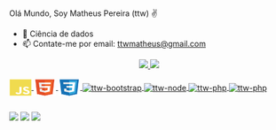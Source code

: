 Olá Mundo, Soy Matheus Pereira (ttw) ✌


- 🌱 Ciência de dados 
- 📫 Contate-me por email: ttwmatheus@gmail.com

<div align="center">
  <a href="https://github.com/matheusttw">
  <img height="180em" src="https://github-readme-stats.vercel.app/api?username=matheusttw&show_icons=true&theme=highcontrast&include_all_commits=true&count_private=true"/>
  <img height="180em" src="https://github-readme-stats.vercel.app/api/top-langs/?username=matheusttw&layout=compact&langs_count=7&theme=highcontrast"/>
</div>
  <div style="display: inline_block"><br>
  <img align="center" alt="ttw-Js" height="30" width="40" src="https://raw.githubusercontent.com/devicons/devicon/master/icons/javascript/javascript-plain.svg">
  <img align="center" alt="ttw-HTML" height="30" width="40" src="https://raw.githubusercontent.com/devicons/devicon/master/icons/html5/html5-original.svg">
  <img align="center" alt="ttw-CSS" height="30" width="40" src="https://raw.githubusercontent.com/devicons/devicon/master/icons/css3/css3-original.svg">
    <img align="center" alt="ttw-bootstrap" height="30" width="40" src= "https://cdn.jsdelivr.net/gh/devicons/devicon/icons/java/bootstrap-java-original.svg" />
    <img align="center" alt="ttw-node" height="30" width="40" src="https://cdn.jsdelivr.net/gh/devicons/devicon/icons/nodejs/nodejs-original.svg" />
    <img align="center" alt="ttw-php" height="40" width="50" src="https://cdn.jsdelivr.net/gh/devicons/devicon/icons/php/php-plain.svg" />
    <img align="center" alt="ttw-php" height="40" width="50" src="https://cdn.jsdelivr.net/gh/devicons/devicon/icons/mysql/mysql-original.svg" />
    
 
</div>
  
  ##
<div> 
  <a href="https://www.instagram.com/matheusttw/" target="_blank"><img src="https://img.shields.io/badge/-Instagram-%23E4405F?style=for-the-badge&logo=instagram&logoColor=white" target="_blank"></a>
  <a href = "mailto:ttwmatheus@gmail.com"><img src="https://img.shields.io/badge/-Gmail-%23333?style=for-the-badge&logo=gmail&logoColor=white" target="_blank"></a>
  <a href="https://www.linkedin.com/in/matheus-pereira-13b77710a/" target="_blank"><img src="https://img.shields.io/badge/-LinkedIn-%230077B5?style=for-the-badge&logo=linkedin&logoColor=white" target="_blank"></a> 
